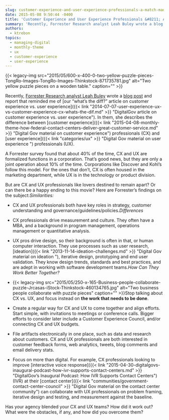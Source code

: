 ```yaml
---
slug: customer-experience-and-user-experience-professionals-a-match-made-in-heaven
date: 2015-05-08 9:50:44 -0400
title: 'Customer Experience and User Experience Professionals &#8211; A Match Made in Heaven!'
summary: 'Recently, Forrester Research analyst Leah Buley wrote a blog post and report that reminded me of our &#8220;what&#8217;s the diff?&#8221; article on customer experience vs. user experience. In them, she describes the difference between customer experience professionals (CX) and user experience professionals (UX). A Forrester survey found that about 40% of the time, CX and UX are'
authors:
  - ktrebon
topics:
  - managing-digital
  - monthly-theme
  - ux
  - customer-experience
  - user-experience
---
```


{{< legacy-img src="2015/05/600-x-400-0-two-yellow-puzzle-pieces-TongRo-Images-TongRo-Images-Thinkstock-871735781.jpg" alt="Two yellow puzzle pieces on a wooden table." caption="" >}} 

Recently, [Forrester Research analyst Leah Buley](https://www.forrester.com/leah-buley "Link to Forrester research and bio Leah Buley ") wrote a [blog post](http://blogs.forrester.com/leah_buley/15-04-24-whats_in_a_name_between_cx_and_ux_a_lot "Link to Leah Buley Forrester Blog Post") and report that reminded me of [our &#8220;what&#8217;s the diff?&#8221; article on customer experience vs. user experience]({{< link "2014-07-07-user-experience-ux-vs-customer-experience-cx-whats-the-dif.md" >}} "DigitalGov article on customer experience vs. user experience"). In them, she describes the difference between [customer experience]({{< link "2015-04-08-monthly-theme-how-federal-contact-centers-deliver-great-customer-service.md" >}} "Digital Gov material on customer experience") professionals (CX) and [user experience]({{< link "categories/ux" >}} "Digital Gov material on user experience ") professionals (UX).

A Forrester survey found that about 40% of the time, CX and UX are formalized functions in a corporation. That&#8217;s good news, but they are only a joint operation about 10% of the time. Corporations like Discover and Kohl&#8217;s follow this model. For the ones that don&#8217;t, CX is often housed in the marketing department, while UX is in the technology or product division.

But are CX and UX professionals like lovers destined to remain apart? Or can there be a happy ending to this movie? Here are Forrester&#8217;s findings on the subject:_Similarities:_

  * CX and UX professionals both have key roles in strategy, customer understanding and governance/guidelines/policies._Differences_

  * CX professionals drive measurement and culture. They often have a MBA, and a background in program management, operations management or quantitative analysis.
  * UX pros drive design, so their background is often in that, or human computer interaction. They use processes such as user research, [ideation]({{< link "2013-11-14-ideation-challenges.md" >}} "Digital Gov material on ideation "), iterative design, prototyping and end user validation. They know design trends, standards and best practices, and are adept in working with software development teams._How Can They Work Better Together?_

  * {{< legacy-img src="2015/05/250-x-165-Business-people-collaborate-puzzle-Jrcasas-iStock-Thinkstock-460134765.jpg" alt="Two business people collaborate with puzzle pieces" caption="" >}}Stop talking about CX vs. UX, and focus instead on **the work that needs to be done**.
  * Create a regular way for CX and UX to come together and align efforts. Start simple, with invitations to meetings or conference calls. Bigger efforts to consider later include a Customer Experience Council, and/or connecting CX and UX budgets.
  * File artifacts electronically in one place, such as data and research about customers. CX and UX professionals are both interested in customer feedback forms, web analytics, tweets, blog comments and email delivery stats.
  * Focus on more than digital. For example, CX professionals looking to improve [interactive voice response]({{< link "2015-04-30-digitalgovs-inaugural-podcast-how-ivr-supports-contact-centers.md" >}} "DigitalGov’s Inaugural Podcast: How IVR Supports Contact Centers") (IVR) at their [contact center]({{< link "communities/government-contact-center-council" >}} "Digital Gov material on the contact center community") can collaborate with UX professionals on problem framing, iterative design and testing, and measurement against the baseline.

Has your agency blended your CX and UX teams? How did it work out? What were the obstacles, if any, and how did you overcome them?